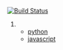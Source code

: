 [![Build Status](https://travis-ci.org/stopsopa/gtest.svg?branch=master)](https://travis-ci.org/stopsopa/gtest)

1) 
    - [python](https://github.com/stopsopa/gtest/blob/master/lib/the_cake_is_not_a_lie/solution.py)
    - [javascript](https://github.com/stopsopa/gtest/blob/master/lib/the_cake_is_not_a_lie/index.js)

